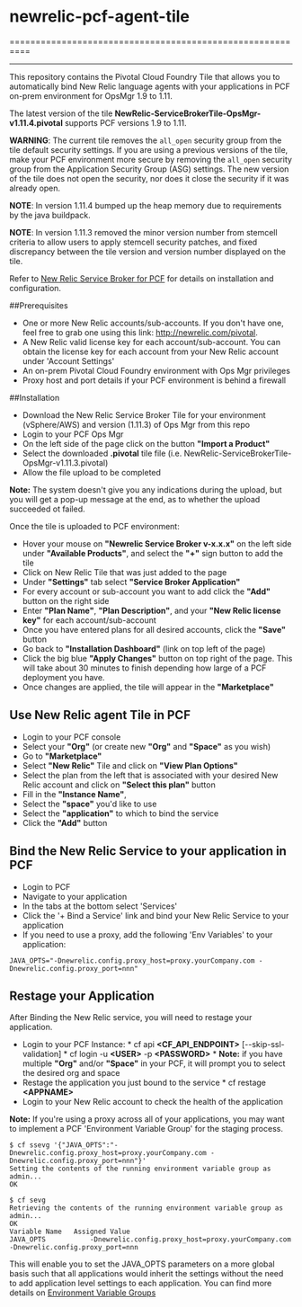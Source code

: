 # newrelic-pcf-agent-tile
==========================================================
- - -

This repository contains the Pivotal Cloud Foundry Tile that allows you to automatically bind New Relic language agents with your applications in PCF on-prem environment for OpsMgr 1.9 to 1.11.

The latest version of the tile **NewRelic-ServiceBrokerTile-OpsMgr-v1.11.4.pivotal** supports PCF versions 1.9 to 1.11. 

<p class="note warning"><strong>WARNING</strong>: The current tile removes the <code>all_open</code> security group from the tile default security settings.
If you are using a previous versions of the tile, make your PCF environment more secure by
removing the <code>all_open</code> security group from the Application Security Group (ASG) settings. 
The new version of the tile does not open the security, nor does it close the security if it was already open.</p>

<p class="note warning"><strong>NOTE</strong>: In version 1.11.4 bumped up the heap memory due to requirements by the java buildpack.</p>

<p class="note warning"><strong>NOTE</strong>: In version 1.11.3 removed the minor version number from stemcell criteria to allow users to apply stemcell security patches, and fixed discrepancy between the tile version and version number displayed on the tile.</p>



Refer to [New Relic Service Broker for PCF](http://docs.pivotal.io/partners/newrelic/index.html) for details on installation and configuration.


##Prerequisites

*    One or more New Relic accounts/sub-accounts. If you don't have one, feel free to grab one using this link: http://newrelic.com/pivotal.
*    A New Relic valid license key for each account/sub-account. You can obtain the license key for each account from your New Relic account under 'Account Settings'
*    An on-prem Pivotal Cloud Foundry environment with Ops Mgr privileges
*    Proxy host and port details if your PCF environment is behind a firewall

##Installation

*    Download the New Relic Service Broker Tile for your environment (vSphere/AWS) and version (1.11.3) of Ops Mgr from this repo
*    Login to your PCF Ops Mgr 
*    On the left side of the page click on the button **"Import a Product"**
*    Select the downloaded **.pivotal** tile file (i.e. NewRelic-ServiceBrokerTile-OpsMgr-v1.11.3.pivotal)
*    Allow the file upload to be completed

**Note:** The system doesn't give you any indications during the upload, but you will get a pop-up message at the end, as to whether the upload succeeded ot failed.


Once the tile is uploaded to PCF environment:

*    Hover your mouse on **"Newrelic Service Broker v-x.x.x"** on the left side under **"Available Products"**, and select the **"+"** sign button to add the tile
*    Click on New Relic Tile that was just added to the page
*    Under **"Settings"** tab select **"Service Broker Application"**
*    For every account or sub-account you want to add click the **"Add"** button on the right side
*    Enter **"Plan Name"**, **"Plan Description"**, and your **"New Relic license key"** for each account/sub-account
*    Once you have entered plans for all desired accounts, click the **"Save"** button
*    Go back to **"Installation Dashboard"** (link on top left of the page)
*    Click the big blue **"Apply Changes"** button on top right of the page. This will take about 30 minutes to finish depending how large of a PCF deployment you have.
*    Once changes are applied, the tile will appear in the **"Marketplace"**


## Use New Relic agent Tile in PCF

*    Login to your PCF console
*    Select your **"Org"** (or create new **"Org"** and **"Space"** as you wish)
*    Go to **"Marketplace"**
*    Select **"New Relic"** Tile and click on **"View Plan Options"**
*    Select the plan from the left that is associated with your desired New Relic account and click on **"Select this plan"** button
*    Fill in the **"Instance Name"**, 
*    Select the **"space"** you'd like to use
*    Select the **"application"** to which to bind the service
*    Click the **"Add"** button


## Bind the New Relic Service to your application in PCF

*    Login to PCF
*    Navigate to your application
*    In the tabs at the bottom select 'Services'
*    Click the '+ Bind a Service' link and bind your New Relic Service to your application
*    If you need to use a proxy, add the following 'Env Variables' to your application:
```
JAVA_OPTS="-Dnewrelic.config.proxy_host=proxy.yourCompany.com -Dnewrelic.config.proxy_port=nnn"
```

## Restage your Application
After Binding the New Relic service, you will need to restage your application.
*    Login to your PCF Instance:
    *    cf api **\<CF_API_ENDPOINT\>** [--skip-ssl-validation]
    *    cf login -u **\<USER\>** -p **\<PASSWORD\>**
    *    **Note:** if you have multiple **"Org"** and/or **"Space"** in your PCF, it will prompt you to select the desired org and space
*    Restage the application you just bound to the service
    *    cf restage **\<APPNAME\>**
*    Login to your New Relic account to check the health of the application


**Note:** If you're using a proxy across all of your applications, you may want to implement a PCF 'Environment Variable Group' for the staging process.
```
$ cf ssevg '{"JAVA_OPTS":"-Dnewrelic.config.proxy_host=proxy.yourCompany.com -Dnewrelic.config.proxy_port=nnn"}'
Setting the contents of the running environment variable group as admin...
OK
```
```
$ cf sevg
Retrieving the contents of the running environment variable group as admin...
OK
Variable Name   Assigned Value
JAVA_OPTS           -Dnewrelic.config.proxy_host=proxy.yourCompany.com -Dnewrelic.config.proxy_port=nnn
```
This will enable you to set the JAVA_OPTS parameters on a more global basis such that all applications would inherit the settings without the need to add application level settings to each application.   You can find more details on 
[Environment Variable Groups](https://docs.pivotal.io/pivotalcf/devguide/deploy-apps/environment-variable.html#evgroups)


